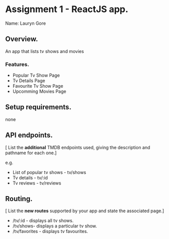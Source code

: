 # Assignment 1 - ReactJS app.

Name: Lauryn Gore

## Overview.

An app that lists tv shows and movies

### Features.
+ Popular Tv Show Page
+ Tv Details Page
+ Favourite Tv Show Page
+ Upcomming Movies Page

## Setup requirements.

none

## API endpoints.

[ List the __additional__ TMDB endpoints used, giving the description and pathname for each one.] 

e.g.
+ List of popular tv shows - tv/shows
+ Tv details - tv/:id
+ Tv reviews - tv/reviews


## Routing.

[ List the __new routes__ supported by your app and state the associated page.]

+ /tv/:id - displays all tv shows.
+ /tv/shows- displays a particular tv show.
+ /tv/favorites - displays tv favourites.


